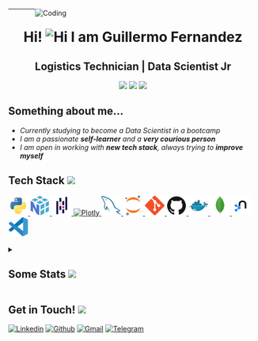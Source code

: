 <!-- Image -->
<picture> <img alt="Coding" src="https://user-images.githubusercontent.com/110403753/196526729-72e5196b-7b20-4d63-8c9e-ce78010e159a.gif" align="right" style="width:450px;heigth:450px;"> </picture>

***
<!-- Greeting -->
<h1 align="center"> 
Hi! 
<picture> <img alt="Hi" src="https://user-images.githubusercontent.com/110403753/198710450-57a3dcf1-8124-400d-9b8f-81a3ad993ec7.gif" width="30px"> </picture>
I am Guillermo Fernandez
</h1>

<!-- Profession and Badges -->
<h2 align="center">
Logistics Technician | Data Scientist Jr
</h2>

<p align="center">
  <picture> <img src="https://img.shields.io/badge/Age-35-brightgreen"> </picture>
  <picture> <img src="https://img.shields.io/badge/Lives-Argentina-brightgreen"> </picture>
  <picture> <img src="https://img.shields.io/badge/Languages-Spanish%20%26%20English-brightgreen"> </picture>
</p>

<h2>
Something about me...
</h2> 

* *Currently studying to become a Data Scientist in a bootcamp*  
* *I am a passionate **self-learner** and a **very courious person***
* *I am open in working with **new tech stack**, always trying to **improve myself***  

<!-- Links of each tool -->
<h2>
Tech Stack
<picture> <img src = "https://i.giphy.com/media/QssGEmpkyEOhBCb7e1/giphy.webp" width="40px"> </picture>
</h2>

<a href="https://www.python.org" target="Python"> <img alt="Python" src="https://raw.githubusercontent.com/devicons/devicon/master/icons/python/python-original.svg" alt="python" style="width:40px;height:40px;"> </a> 
<a href="https://numpy.org/" target="Numpy"> <img alt="Numpy" src="https://github.com/devicons/devicon/blob/master/icons/numpy/numpy-original.svg" alt="Numpy" style="width:40px;height:40px;"> </a>
<a href="https://pandas.pydata.org/" target="Pandas"> <img alt="Pandas" src="https://github.com/devicons/devicon/blob/master/icons/pandas/pandas-original.svg" alt="Pandas" style="width:40px;height:40px;"> </a>
<a href="https://plotly.com/" target="Plotly"> <img alt="Plotly" src="https://img.shields.io/badge/Plotly-239120?style=for-the-badge&logo=plotly&logoColor=white"> </a>
<a href="https://www.mysql.com/" target="MySQL"> <img alt="MySQL" src="https://github.com/devicons/devicon/blob/master/icons/mysql/mysql-original.svg" alt="MySQL" style="width:40px;height:40px;"> </a>
<a href="https://jupyter.org/" target="Jupyter"> <img alt="Jupyter" src="https://github.com/devicons/devicon/blob/master/icons/jupyter/jupyter-original.svg" alt="Jupyter" style="width:40px;height:40px;"> </a>
<a href="https://git-scm.com/" target="Git"> <img alt="git" src="https://github.com/devicons/devicon/blob/master/icons/git/git-original.svg" alt="git" style="width:40px;height:40px;"> </a>
<a href="https://github.com/" target="Github"> <img alt="github" src="https://github.com/devicons/devicon/blob/master/icons/github/github-original.svg" alt="github" style="width:40px;height:40px;"> </a>
<a href="https://www.docker.com" target="Docker"> <img alt="Docker" src="https://github.com/devicons/devicon/blob/master/icons/docker/docker-original.svg" alt="docker" style="width:40px;height:40px;"> </a> 
<a href="https://www.mongodb.com" target="MongoDB"> <img alt="MongoDB" src="https://github.com/devicons/devicon/blob/master/icons/mongodb/mongodb-original.svg" alt="mongoDB" style="width:40px;height:40px;"> </a>
<a href="https://neo4j.com" target="Neo4j"> <img alt="Neo4j" src="https://github.com/devicons/devicon/blob/master/icons/neo4j/neo4j-original.svg" alt="neo4j" style="width:40px;height:40px;"> </a>
<a href="https://code.visualstudio.com/" target="Visual Studio Code"> <img alt="VSC" src="https://github.com/devicons/devicon/blob/master/icons/vscode/vscode-original.svg" alt="VSC" style="width:40px;height:40px;"> </a>

<!-- User stats -->
<details> <summary> <h2> 
Some Stats 
<picture> <img src = "https://user-images.githubusercontent.com/110403753/198710768-f6ec7333-b113-4b7a-8b31-df53ef0abe6d.gif" width="40px"> </picture>
</h2> </summary> 

<img Title="Github Stats" alt="Github Stats" src="https://github-readme-stats.vercel.app/api?username=fernandezguille&show_icons=true&count_private=true&theme=tokyonight" style="height:200px;">
<!<img Title="Most used Languages" alt="Most used Languages" src="https://github-readme-stats.vercel.app/api/top-langs/?username=fernandezguille" style="height:200px;">
<img Title="Typing Speed" alt="Typing Speed" src="https://www.ratatype.com/certificates/en/es/0/4/2/4966042.webp?1667340237" style="height:200px;"> 
</details>


<!-- Contact info -->
<h2>
Get in Touch!
<picture> <img src = "https://media.giphy.com/media/6wcBC9tsubD5jrDL6g/giphy.gif" width="80px"> </picture>
</h2>

<a href="https://linkedin.com/in/fernandezguille"> <img alt="Linkedin" title="Coming soon..." src="https://img.shields.io/badge/LinkedIn-0077B5?style=for-the-badge&logo=linkedin&logoColor=white"></a>
<a href="https://github.com/Fernandezguille"><img alt="Github" title="my Github" src="https://img.shields.io/badge/GitHub-100000?style=for-the-badge&logo=github&logoColor=white"></a>
<a href="mailto:fernandez.caruso.g@gmail.com"><img alt="Gmail" title="email me" src="https://img.shields.io/badge/Gmail-D14836?style=for-the-badge&logo=gmail&logoColor=white"></a>
<a href="https://t.me/guilleyeuge"><img alt="Telegram" title="message me on Telegram" src="https://img.shields.io/badge/Telegram-2CA5E0?style=for-the-badge&logo=telegram&logoColor=white"></a>
